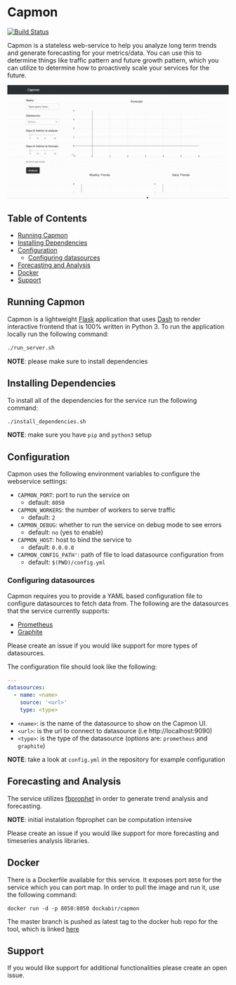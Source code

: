 # Capmon

[![Build Status](https://travis-ci.org/msk610/capmon.svg?branch=master)](https://travis-ci.org/msk610/capmon)

Capmon is a stateless web-service to help you analyze long term trends
and generate forecasting for your metrics/data. You can use this to
determine things like traffic pattern and future growth pattern, which
you can utilize to determine how to proactively scale your services
for the future.

![Capmon Demo](capmon-demo.gif)

## Table of Contents
  * [Running Capmon](#running-capmon)
  * [Installing Dependencies](#installing-dependencies)
  * [Configuration](#configuration)
    + [Configuring datasources](#configuring-datasources)
  * [Forecasting and Analysis](#forecasting-and-analysis)
  * [Docker](#docker)
  * [Support](#support)

## Running Capmon
Capmon is a lightweight [Flask](https://flask.palletsprojects.com/)
application that uses [Dash](https://plotly.com/dash/) to render
interactive frontend that is 100% written in Python 3. To run the
application locally run the following command:

```sh
./run_server.sh
```

__NOTE__: please make sure to install dependencies

## Installing Dependencies
To install all of the dependencies for the service run the following
command:

```sh
./install_dependencies.sh
```

__NOTE__: make sure you have `pip` and `python3` setup

## Configuration
Capmon uses the following environment variables to configure
the webservice settings:

- `CAPMON_PORT`: port to run the service on
    * default: `8050`
- `CAPMON_WORKERS`: the number of workers to serve traffic
    * default: `2`
- `CAPMON_DEBUG`: whether to run the service on debug mode to see errors
    * default: `no` (yes to enable)
- `CAPMON_HOST`: host to bind the service to
    * default: `0.0.0.0`
- `CAPMON_CONFIG_PATH'`: path of file to load datasource configuration from
    * default: `$(PWD)/config.yml`

### Configuring datasources
Capmon requires you to provide a YAML based configuration file to configure
datasources to fetch data from. The following are the datasources that the
service currently supports:

- [Prometheus](https://prometheus.io/)
- [Graphite](https://graphiteapp.org/)

Please create an issue if you would like support for more types of datasources.

The configuration file should look like the following:
```yaml
---
datasources:
  - name: <name>
    source: '<url>'
    type: <type>
```

- `<name>`: is the name of the datasource to show on the Capmon UI.
- `<url>`: is the url to connect to datasource (i.e http://localhost:9090)
- `<type>`: is the type of the datasource (options are: `prometheus` and `graphite`)

__NOTE__: take a look at `config.yml` in the repository for example configuration

## Forecasting and Analysis
The service utilizes [fbprophet](https://facebook.github.io/prophet/) in order
to generate trend analysis and forecasting.

__NOTE__: initial instalation fbprophet can be computation intensive

Please create an issue if you would like support for more forecasting and
timeseries analysis libraries.

## Docker
There is a Dockerfile available for this service. It exposes port
`8050` for the service which you can port map. In order to pull
the image and run it, use the following command:

```
docker run -d -p 8050:8050 dockabir/capmon
```

The master branch is pushed as latest tag to the docker hub repo
for the tool, which is linked [here](https://hub.docker.com/r/dockabir/capmon)

## Support
If you would like support for additional functionalities please create an
open issue.
